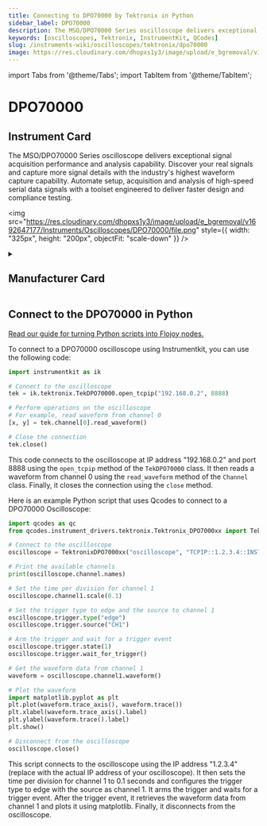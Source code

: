 ```yaml
---
title: Connecting to DPO70000 by Tektronix in Python
sidebar_label: DPO70000
description: The MSO/DPO70000 Series oscilloscope delivers exceptional signal acquisition performance and analysis capability. Discover your real signals and capture more signal details with the industry's highest waveform capture capability. Automate setup, acquisition and analysis of high-speed serial data signals with a toolset engineered to deliver faster design and compliance testing.
keywords: [oscilloscopes, Tektronix, InstrumentKit, QCodes]
slug: /instruments-wiki/oscilloscopes/tektronix/dpo70000
image: https://res.cloudinary.com/dhopxs1y3/image/upload/e_bgremoval/v1692647177/Instruments/Oscilloscopes/DPO70000/file.png
---
```


import Tabs from '@theme/Tabs';
import TabItem from '@theme/TabItem';

# DPO70000

## Instrument Card

<div className="flex">

<div>

The MSO/DPO70000 Series oscilloscope delivers exceptional signal acquisition performance and analysis capability. Discover your real signals and capture more signal details with the industry's highest waveform capture capability. Automate setup, acquisition and analysis of high-speed serial data signals with a toolset engineered to deliver faster design and compliance testing.

</div>

<img src="https://res.cloudinary.com/dhopxs1y3/image/upload/e_bgremoval/v1692647177/Instruments/Oscilloscopes/DPO70000/file.png" style={{ width: "325px", height: "200px", objectFit: "scale-down" }} />

</div>

<details>
<summary><h2>Manufacturer Card</h2></summary>

<img src="https://res.cloudinary.com/dhopxs1y3/image/upload/e_bgremoval/v1692125954/Instruments/Vendor%20Logos/Tektronix.png" style={{ width: "100%", height: "170px",objectFit: "scale-down" }} />

Tektronix, Inc., historically widely known as Tek, is an American company best known for manufacturing test and measurement devices such as [oscilloscopes](https://en.wikipedia.org/wiki/Oscilloscope), [logic analyzers](https://en.wikipedia.org/wiki/Logic_analyzer), and video and mobile test protocol equipment. <a href="https://www.tek.com/en">Website</a>.

<ul>
  <li>Headquarters: USA</li>
  <li>Yearly Revenue (millions, USD): 5800.0</li>
</ul>
</details>

## Connect to the DPO70000 in Python

[Read our guide for turning Python scripts into Flojoy nodes.](https://docs.flojoy.ai/custom-nodes/creating-custom-node/)
<Tabs>
<TabItem value="InstrumentKit" label="InstrumentKit">

To connect to a DPO70000 oscilloscope using Instrumentkit, you can use the following code:

```python
import instrumentkit as ik

# Connect to the oscilloscope
tek = ik.tektronix.TekDPO70000.open_tcpip("192.168.0.2", 8888)

# Perform operations on the oscilloscope
# For example, read waveform from channel 0
[x, y] = tek.channel[0].read_waveform()

# Close the connection
tek.close()
```

This code connects to the oscilloscope at IP address "192.168.0.2" and port 8888 using the `open_tcpip` method of the `TekDPO70000` class. It then reads a waveform from channel 0 using the `read_waveform` method of the `Channel` class. Finally, it closes the connection using the `close` method.

</TabItem>
<TabItem value="QCodes" label="QCodes">

Here is an example Python script that uses Qcodes to connect to a DPO70000 Oscilloscope:

```python
import qcodes as qc
from qcodes.instrument_drivers.tektronix.Tektronix_DPO7000xx import TektronixDPO7000xx

# Connect to the oscilloscope
oscilloscope = TektronixDPO7000xx("oscilloscope", "TCPIP::1.2.3.4::INSTR")

# Print the available channels
print(oscilloscope.channel.names)

# Set the time per division for channel 1
oscilloscope.channel1.scale(0.1)

# Set the trigger type to edge and the source to channel 1
oscilloscope.trigger.type("edge")
oscilloscope.trigger.source("CH1")

# Arm the trigger and wait for a trigger event
oscilloscope.trigger.state(1)
oscilloscope.trigger.wait_for_trigger()

# Get the waveform data from channel 1
waveform = oscilloscope.channel1.waveform()

# Plot the waveform
import matplotlib.pyplot as plt
plt.plot(waveform.trace_axis(), waveform.trace())
plt.xlabel(waveform.trace_axis().label)
plt.ylabel(waveform.trace().label)
plt.show()

# Disconnect from the oscilloscope
oscilloscope.close()
```

This script connects to the oscilloscope using the IP address "1.2.3.4" (replace with the actual IP address of your oscilloscope). It then sets the time per division for channel 1 to 0.1 seconds and configures the trigger type to edge with the source as channel 1. It arms the trigger and waits for a trigger event. After the trigger event, it retrieves the waveform data from channel 1 and plots it using matplotlib. Finally, it disconnects from the oscilloscope.

</TabItem>
</Tabs>
